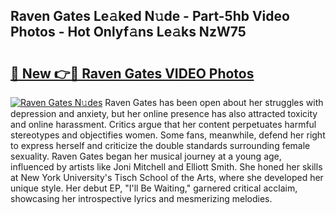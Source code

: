 ## Raven Gates Le𝚊ked N𝚞de - Part-5hb Video Photos - Hot Onlyf𝚊ns Le𝚊ks NzW75

# <h2><a href="http://ac39202.deff.icu/?id=Raven+Gates">🔗 New 👉🔴 Raven Gates VIDEO Photos</a></h2>

[![Raven Gates N𝚞des](https://i.imgur.com/rIISA9y.gif)](http://ac39202.deff.icu/?id=Raven+Gates)
Raven Gates has been open about her struggles with depression and anxiety, but her online presence has also attracted toxicity and online harassment. Critics argue that her content perpetuates harmful stereotypes and objectifies women. Some fans, meanwhile, defend her right to express herself and criticize the double standards surrounding female sexuality. Raven Gates began her musical journey at a young age, influenced by artists like Joni Mitchell and Elliott Smith. She honed her skills at New York University's Tisch School of the Arts, where she developed her unique style. Her debut EP, "I'll Be Waiting," garnered critical acclaim, showcasing her introspective lyrics and mesmerizing melodies.
